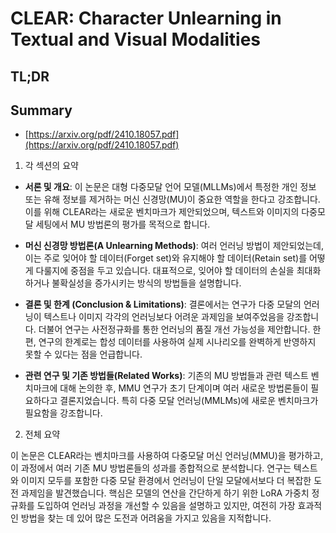 # CLEAR: Character Unlearning in Textual and Visual Modalities
## TL;DR
## Summary
- [https://arxiv.org/pdf/2410.18057.pdf](https://arxiv.org/pdf/2410.18057.pdf)

1. 각 섹션의 요약

- **서론 및 개요**:
  이 논문은 대형 다중모달 언어 모델(MLLMs)에서 특정한 개인 정보 또는 유해 정보를 제거하는 머신 신경망(MU)이 중요한 역할을 한다고 강조합니다. 이를 위해 CLEAR라는 새로운 벤치마크가 제안되었으며, 텍스트와 이미지의 다중모달 세팅에서 MU 방법론의 평가를 목적으로 합니다.

- **머신 신경망 방법론(A Unlearning Methods)**:
  여러 언러닝 방법이 제안되었는데, 이는 주로 잊어야 할 데이터(Forget set)와 유지해야 할 데이터(Retain set)를 어떻게 다룰지에 중점을 두고 있습니다. 대표적으로, 잊어야 할 데이터의 손실을 최대화하거나 불확실성을 증가시키는 방식의 방법들을 설명합니다.

- **결론 및 한계 (Conclusion & Limitations)**:
  결론에서는 연구가 다중 모달의 언러닝이 텍스트나 이미지 각각의 언러닝보다 어려운 과제임을 보여주었음을 강조합니다. 더불어 연구는 사전정규화를 통한 언러닝의 품질 개선 가능성을 제안합니다. 한편, 연구의 한계로는 합성 데이터를 사용하여 실제 시나리오를 완벽하게 반영하지 못할 수 있다는 점을 언급합니다.

- **관련 연구 및 기존 방법들(Related Works)**:
  기존의 MU 방법들과 관련 텍스트 벤치마크에 대해 논의한 후, MMU 연구가 초기 단계이며 여러 새로운 방법론들이 필요하다고 결론지었습니다. 특히 다중 모달 언러닝(MMLMs)에 새로운 벤치마크가 필요함을 강조합니다.

2. 전체 요약

이 논문은 CLEAR라는 벤치마크를 사용하여 다중모달 머신 언러닝(MMU)을 평가하고, 이 과정에서 여러 기존 MU 방법론들의 성과를 종합적으로 분석합니다. 연구는 텍스트와 이미지 모두를 포함한 다중 모달 환경에서 언러닝이 단일 모달에서보다 더 복잡한 도전 과제임을 발견했습니다. 핵심은 모델의 연산을 간단하게 하기 위한 LoRA 가중치 정규화를 도입하여 언러닝 과정을 개선할 수 있음을 설명하고 있지만, 여전히 가장 효과적인 방법을 찾는 데 있어 많은 도전과 어려움을 가지고 있음을 지적합니다.